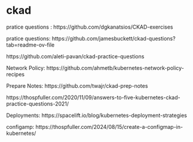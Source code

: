 # ckad

<html>
<p>pratice questions : https://github.com/dgkanatsios/CKAD-exercises</p>
<p>pratice questions: https://github.com/jamesbuckett/ckad-questions?tab=readme-ov-file</p>
<p>https://github.com/aleti-pavan/ckad-practice-questions</p>
<p>Network Policy: https://github.com/ahmetb/kubernetes-network-policy-recipes</p>

<p>Prepare Notes: https://github.com/twajr/ckad-prep-notes</p>

<p>https://thospfuller.com/2020/11/09/answers-to-five-kubernetes-ckad-practice-questions-2021/</p>
<p>Deployments: https://spacelift.io/blog/kubernetes-deployment-strategies</p>

<p>configamp: https://thospfuller.com/2024/08/15/create-a-configmap-in-kubernetes/</p>
</html>


